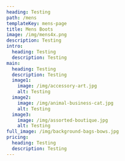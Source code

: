 ```yaml
---
heading: Testing
path: /mens
templateKey: mens-page
title: Mens Boots
image: /img/mens4x.png
description: Testing
intro:
  heading: Testing
  description: Testing
main:
  heading: Testing
  description: Testing
  image1:
    image: /img/accessory-art.jpg
    alt: Testing
  image2:
    image: /img/animal-business-cat.jpg
    alt: Testing
  image3:
    image: /img/assorted-boutique.jpg
    alt: Testing
full_image: /img/background-bags-bows.jpg
pricing:
  heading: Testing
  description: Testing
---
```

